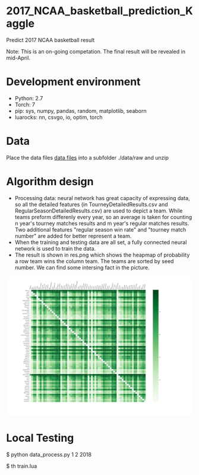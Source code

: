 # 2017_NCAA_basketball_prediction_Kaggle
Predict 2017 NCAA basketball result

Note: This is an on-going competation. The final result will be revealed in mid-April.

# Development environment
* Python: 2.7
* Torch: 7
* pip: sys, numpy, pandas, random, matplotlib, seaborn
* luarocks: nn, csvgo, io, optim, torch

# Data
Place the data files  [data files](https://www.kaggle.com/c/march-machine-learning-mania-2017/data) into a subfolder ./data/raw and unzip

# Algorithm design
* Processing data: neural network has great capacity of expressing data, so all the detailed features (in TourneyDetailedResults.csv and RegularSeasonDetailedResults.csv) are used to depict a team. While teams preform differenly every year, so an average is taken for counting n year's tourney matches results and m year's regular matches results. Two additional features "regular season win rate" and "tourney match number" are added for better represent a team.
* When the training and testing data are all set, a fully connected neural network is used to train the data.
* The result is shown in res.png which shows the heapmap of probability a row team wins the column team. The teams are sorted by seed number. We can find some intersing fact in the picture. 

<p align="center">
  <img src="data/result/res.png" width="1000"/>
</p>

# Local Testing
$ python data_process.py 1 2 2018

$ th train.lua

